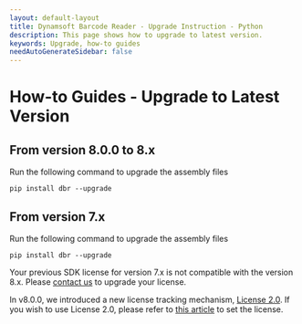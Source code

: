 ```yaml
---
layout: default-layout
title: Dynamsoft Barcode Reader - Upgrade Instruction - Python
description: This page shows how to upgrade to latest version.
keywords: Upgrade, how-to guides
needAutoGenerateSidebar: false
---
```



# How-to Guides - Upgrade to Latest Version     

## From version 8.0.0 to 8.x
Run the following command to upgrade the assembly files
```
pip install dbr --upgrade
```

## From version 7.x
Run the following command to upgrade the assembly files
```
pip install dbr --upgrade
```

Your previous SDK license for version 7.x is not compatible with the version 8.x. Please [contact us](https://www.dynamsoft.com/Company/Contact.aspx) to upgrade your license.

In v8.0.0, we introduced a new license tracking mechanism, <a href="https://www.dynamsoft.com/license-server/docs/about/index.html" target="_blank">License 2.0</a>. If you wish to use License 2.0, please refer to [this article]({{site.license_activation}}set-full-license.html) to set the license.
